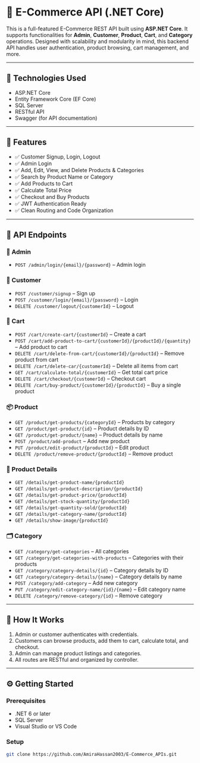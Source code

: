 # 🛒 E-Commerce API (.NET Core)

This is a full-featured E-Commerce REST API built using **ASP.NET Core**. It supports functionalities for **Admin**, **Customer**, **Product**, **Cart**, and **Category** operations. Designed with scalability and modularity in mind, this backend API handles user authentication, product browsing, cart management, and more.

---

## 🚀 Technologies Used

- ASP.NET Core
- Entity Framework Core (EF Core)
- SQL Server
- RESTful API
- Swagger (for API documentation)

---

## 📌 Features

- ✅ Customer Signup, Login, Logout
- ✅ Admin Login
- ✅ Add, Edit, View, and Delete Products & Categories
- ✅ Search by Product Name or Category
- ✅ Add Products to Cart
- ✅ Calculate Total Price
- ✅ Checkout and Buy Products
- ✅ JWT Authentication Ready
- ✅ Clean Routing and Code Organization

---

## 📂 API Endpoints

### 👤 Admin
- `POST /admin/login/{email}/{password}` – Admin login

### 👥 Customer
- `POST /customer/signup` – Sign up
- `POST /customer/login/{email}/{password}` – Login
- `DELETE /customer/logout/{customerId}` – Logout

### 🛒 Cart
- `POST /cart/create-cart/{customerId}` – Create a cart
- `POST /cart/add-product-to-cart/{customerId}/{productId}/{quantity}` – Add product to cart
- `DELETE /cart/delete-from-cart/{customerId}/{productId}` – Remove product from cart
- `DELETE /cart/delete-car/{customerId}` – Delete all items from cart
- `GET /cart/calculate-total/{customerId}` – Get total cart price
- `DELETE /cart/checkout/{customerId}` – Checkout cart
- `DELETE /cart/buy-product/{customerId}/{productId}` – Buy a single product

### 📦 Product
- `GET /product/get-products/{categoryId}` – Products by category
- `GET /product/get-product/{id}` – Product details by ID
- `GET /product/get-product/{name}` – Product details by name
- `POST /product/add-product` – Add new product
- `PUT /product/edit-product/{productId}` – Edit product
- `DELETE /product/remove-product/{productId}` – Remove product

### 📝 Product Details
- `GET /details/get-product-name/{productId}`
- `GET /details/get-product-description/{productId}`
- `GET /details/get-product-price/{productId}`
- `GET /details/get-stock-quantity/{productId}`
- `GET /details/get-quantity-sold/{productId}`
- `GET /details/get-category-name/{productId}`
- `GET /details/show-image/{productId}`

### 🗂️ Category
- `GET /category/get-categories` – All categories
- `GET /category/get-categories-with-products` – Categories with their products
- `GET /category/category-details/{id}` – Category details by ID
- `GET /category/category-details/{name}` – Category details by name
- `POST /category/add-category` – Add new category
- `PUT /category/edit-category-name/{id}/{name}` – Edit category name
- `DELETE /category/remove-category/{id}` – Remove category

---

## 🧠 How It Works

1. Admin or customer authenticates with credentials.
2. Customers can browse products, add them to cart, calculate total, and checkout.
3. Admin can manage product listings and categories.
4. All routes are RESTful and organized by controller.

---

## ⚙️ Getting Started

### Prerequisites
- .NET 6 or later
- SQL Server
- Visual Studio or VS Code

### Setup

```bash
git clone https://github.com/AmiraHassan2003/E-Commerce_APIs.git
